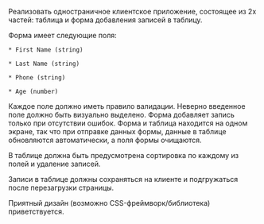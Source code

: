 Реализовать одностраничное клиентское приложение, состоящее из 2х частей: таблица и форма добавления записей в таблицу.

Форма имеет следующие поля:

    * First Name (string)

    * Last Name (string)

    * Phone (string)

    * Age (number)

Каждое поле должно иметь правило валидации. Неверно введенное поле должно быть визуально выделено. Форма добавляет запись только при отсутствии ошибок. Форма и таблица находится на одном экране, так что при отправке данных формы, данные в таблице обновляются автоматически, а поля формы очищаются.

В таблице должна быть предусмотрена сортировка по каждому из полей и удаление записей.

Записи в таблице должны сохраняться на клиенте и подгружаться после перезагрузки страницы. 

Приятный дизайн (возможно CSS-фреймворк/библиотека) приветствуется.

